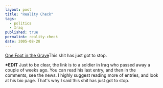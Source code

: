 ```yaml
---
layout: post
title: "Reality Check"
tags:
  - politics
  - Iraq
published: true
permalink: reality-check
date: 2005-08-28
---
```


<a href="http://www.livejournal.com/users/rev_wayfarer/">One Foot in the Grave</a>This shit has just got to stop.

<strong>*EDIT</strong> Just to be clear, the link is to a soldier in Iraq who passed away a couple of weeks ago.  You can read his last entry, and then in the comments, see the news.  I highly suggest reading more of entries, and look at his bio page.  That's why I said this shit has just got to stop.
